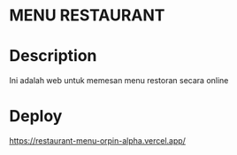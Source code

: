 # MENU RESTAURANT

# Description

Ini adalah web untuk memesan menu restoran secara online

# Deploy

https://restaurant-menu-orpin-alpha.vercel.app/
